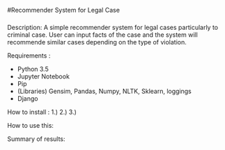 #Recommender System for Legal Case
#####

Description:
    A simple recommender system for legal cases particularly to criminal case. User can input facts of the case and the system will recommende similar cases depending on the type of violation.
    
Requirements :
  - Python 3.5
  - Jupyter Notebook
  - Pip
  - (Libraries) Gensim, Pandas, Numpy, NLTK, Sklearn, loggings
  - Django
  
How to install : 
  1.) 
  2.) 
  3.) 
  
How to use this:


Summary of results:

